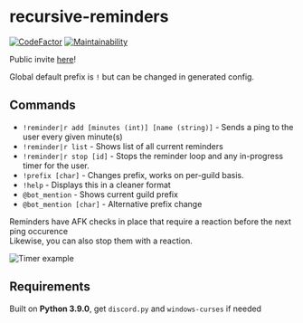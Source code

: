 # recursive-reminders

[![CodeFactor](https://www.codefactor.io/repository/github/3zachm/recursive-reminders/badge)](https://www.codefactor.io/repository/github/3zachm/recursive-reminders) [![Maintainability](https://api.codeclimate.com/v1/badges/047a379134cb872d9743/maintainability)](https://codeclimate.com/github/3zachm/recursive-reminders/maintainability)

Public invite [here](https://3zachm.dev/youmu/)!

Global default prefix is ``!`` but can be changed in generated config.

## Commands

- ``!reminder|r add [minutes (int)] [name (string)]`` - Sends a ping to the user every given minute(s)
- ``!reminder|r list`` - Shows list of all current reminders
- ``!reminder|r stop [id]`` - Stops the reminder loop and any in-progress timer for the user.
- ``!prefix [char]`` - Changes prefix, works on per-guild basis.
- ``!help`` - Displays this in a cleaner format
- ``@bot_mention`` - Shows current guild prefix
- ``@bot_mention [char]`` - Alternative prefix change

Reminders have AFK checks in place that require a reaction before the next ping occurence\
Likewise, you can also stop them with a reaction.

![Timer example](https://i.imgur.com/vLQk9oQ.png)

## Requirements

Built on **Python 3.9.0**, get ``discord.py`` and ``windows-curses`` if needed
